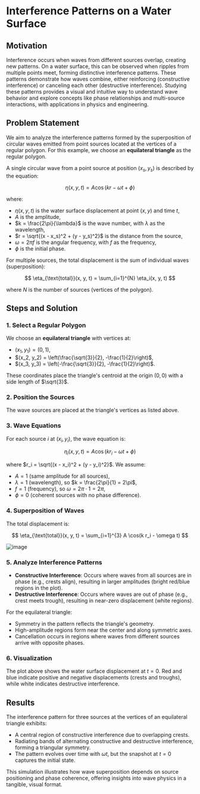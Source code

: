 # Interference Patterns on a Water Surface

## Motivation
Interference occurs when waves from different sources overlap, creating new patterns. On a water surface, this can be observed when ripples from multiple points meet, forming distinctive interference patterns. These patterns demonstrate how waves combine, either reinforcing (constructive interference) or canceling each other (destructive interference). Studying these patterns provides a visual and intuitive way to understand wave behavior and explore concepts like phase relationships and multi-source interactions, with applications in physics and engineering.
## Problem Statement
We aim to analyze the interference patterns formed by the superposition of circular waves emitted from point sources located at the vertices of a regular polygon. For this example, we choose an **equilateral triangle** as the regular polygon.

A single circular wave from a point source at position $(x_s, y_s)$ is described by the equation:

$$ \eta(x, y, t) = A \cos(k r - \omega t + \phi) $$

where:
- $\eta(x, y, t)$ is the water surface displacement at point $(x, y)$ and time $t$,
- $A$ is the amplitude,
- $k = \frac{2\pi}{\lambda}$ is the wave number, with $\lambda$ as the wavelength,
- $r = \sqrt{(x - x_s)^2 + (y - y_s)^2}$ is the distance from the source,
- $\omega = 2\pi f$ is the angular frequency, with $f$ as the frequency,
- $\phi$ is the initial phase.

For multiple sources, the total displacement is the sum of individual waves (superposition):

$$ \eta_{\text{total}}(x, y, t) = \sum_{i=1}^{N} \eta_i(x, y, t) $$

where $N$ is the number of sources (vertices of the polygon).
## Steps and Solution

### 1. Select a Regular Polygon
We choose an **equilateral triangle** with vertices at:
- $(x_1, y_1) = (0, 1)$,
- $(x_2, y_2) = \left(\frac{\sqrt{3}}{2}, -\frac{1}{2}\right)$,
- $(x_3, y_3) = \left(-\frac{\sqrt{3}}{2}, -\frac{1}{2}\right)$.

These coordinates place the triangle's centroid at the origin $(0, 0)$ with a side length of $\sqrt{3}$.

### 2. Position the Sources
The wave sources are placed at the triangle's vertices as listed above.

### 3. Wave Equations
For each source $i$ at $(x_i, y_i)$, the wave equation is:

$$ \eta_i(x, y, t) = A \cos(k r_i - \omega t + \phi) $$

where $r_i = \sqrt{(x - x_i)^2 + (y - y_i)^2}$. We assume:
- $A = 1$ (same amplitude for all sources),
- $\lambda = 1$ (wavelength), so $k = \frac{2\pi}{1} = 2\pi$,
- $f = 1$ (frequency), so $\omega = 2\pi \cdot 1 = 2\pi$,
- $\phi = 0$ (coherent sources with no phase difference).

### 4. Superposition of Waves
The total displacement is:

$$ \eta_{\text{total}}(x, y, t) = \sum_{i=1}^{3} A \cos(k r_i - \omega t) $$


![image](https://github.com/user-attachments/assets/58c66c8d-0ee5-4d22-8492-bc3a0563b16d)



### 5. Analyze Interference Patterns
- **Constructive Interference**: Occurs where waves from all sources are in phase (e.g., crests align), resulting in larger amplitudes (bright red/blue regions in the plot).
- **Destructive Interference**: Occurs where waves are out of phase (e.g., crest meets trough), resulting in near-zero displacement (white regions).

For the equilateral triangle:
- Symmetry in the pattern reflects the triangle's geometry.
- High-amplitude regions form near the center and along symmetric axes.
- Cancellation occurs in regions where waves from different sources arrive with opposite phases.

### 6. Visualization
The plot above shows the water surface displacement at $t = 0$. Red and blue indicate positive and negative displacements (crests and troughs), while white indicates destructive interference.

## Results
The interference pattern for three sources at the vertices of an equilateral triangle exhibits:
- A central region of constructive interference due to overlapping crests.
- Radiating bands of alternating constructive and destructive interference, forming a triangular symmetry.
- The pattern evolves over time with $\omega t$, but the snapshot at $t = 0$ captures the initial state.

This simulation illustrates how wave superposition depends on source positioning and phase coherence, offering insights into wave physics in a tangible, visual format.
